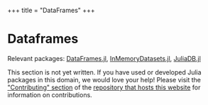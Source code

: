 +++
title = "DataFrames"
+++

# Dataframes
Relevant packages: [DataFrames.jl](https://github.com/JuliaData/DataFrames.jl), [InMemoryDatasets.jl](https://github.com/sl-solution/InMemoryDatasets.jl), [JuliaDB.jl](https://github.com/JuliaData/JuliaDB.jl)

This section is not yet written. If you have used or developed Julia packages in this domain, we would love your help! Please visit the ["Contributing" section](https://github.com/JuliaPackageComparisons/JuliaPackageComparisons.github.io#contributing) of the [repository that hosts this website](https://github.com/JuliaPackageComparisons/JuliaPackageComparisons.github.io) for information on contributions.
